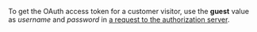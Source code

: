 To get the OAuth access token for a customer visitor, use the **guest** value as *username* and *password* in <a href="https://doc.oroinc.com/user/back-office/system/storefront-oauth-app/#password-grant-type-generate-token" target="_blank">a request to the authorization server</a>.
